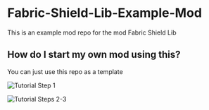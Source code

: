 # Fabric-Shield-Lib-Example-Mod
This is an example mod repo for the mod Fabric Shield Lib




## How do I start my own mod using this?
You can just use this repo as a template


![Tutorial Step 1](https://i.imgur.com/dWYon3x.png)


![Tutorial Steps 2-3](https://i.imgur.com/BD7nd10.png)
